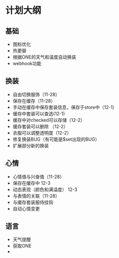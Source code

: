 # 计划大纲
## 基础
* 图标优化
* 热更替
* 根据ONE的天气和温度自动换装
* webhook功能
## 换装
 * 自由切换服饰（11-28）
 * 保存在缓存（11-28）
 * 手动在缓存中保存套装信息，保存于store中（12-1）
 * 缓存中套装可以查选(12-1)
 * 缓存中对checked可以存储（12-2）
 * 缓存套装可以删除 （12-2）
 * 衣服可以调整透明度（12-2）
 * 修复换装BUG（有可能是$set出现的BUG）
 *   扩展部分新的换装
## 心情
  * 心情值与兴奋值（11-28）
  * 保存在缓存中 12-3
  * 动态表现（颜色和满溢度） 12-3
  * 与表情的关联（11-28）
  * 与缓存套装服侍挂钩
  * 自动心情变更
 ## 语言
  * 天气提醒
  * 获取ONE
  * 